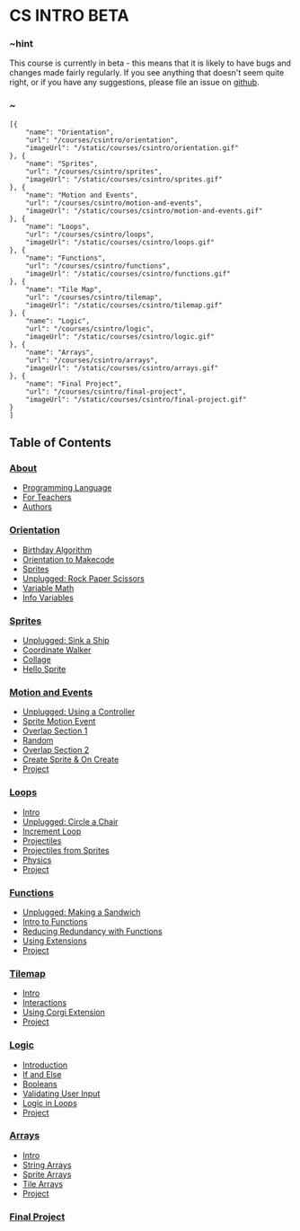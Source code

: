 # CS INTRO BETA

### ~hint

This course is currently in beta - this means that it is likely to have bugs and changes made fairly regularly. If you see anything that doesn't seem quite right, or if you have any suggestions, please file an issue on [github](github.com/microsoft/pxt-arcade).

### ~

```codecard
[{
    "name": "Orientation",
    "url": "/courses/csintro/orientation",
    "imageUrl": "/static/courses/csintro/orientation.gif"
}, {
    "name": "Sprites",
    "url": "/courses/csintro/sprites",
    "imageUrl": "/static/courses/csintro/sprites.gif"
}, {
    "name": "Motion and Events",
    "url": "/courses/csintro/motion-and-events",
    "imageUrl": "/static/courses/csintro/motion-and-events.gif"
}, {
    "name": "Loops",
    "url": "/courses/csintro/loops",
    "imageUrl": "/static/courses/csintro/loops.gif"
}, {
    "name": "Functions",
    "url": "/courses/csintro/functions",
    "imageUrl": "/static/courses/csintro/functions.gif"
}, {
    "name": "Tile Map",
    "url": "/courses/csintro/tilemap",
    "imageUrl": "/static/courses/csintro/tilemap.gif"
}, {
    "name": "Logic",
    "url": "/courses/csintro/logic",
    "imageUrl": "/static/courses/csintro/logic.gif"
}, {
    "name": "Arrays",
    "url": "/courses/csintro/arrays",
    "imageUrl": "/static/courses/csintro/arrays.gif"
}, {
    "name": "Final Project",
    "url": "/courses/csintro/final-project",
    "imageUrl": "/static/courses/csintro/final-project.gif"
}
]
```

## Table of Contents

### [About](/courses/csintro/about)

* [Programming Language](/courses/csintro/about/script)
* [For Teachers](/courses/csintro/about/teachers)
* [Authors](/courses/csintro/about/authors)

### [Orientation](/courses/csintro/orientation)

* [Birthday Algorithm](/courses/csintro/orientation/birthday-algorithm)
* [Orientation to Makecode](/courses/csintro/orientation/makecode-orientation)
* [Sprites](/courses/csintro/orientation/sprites)
* [Unplugged: Rock Paper Scissors](/courses/csintro/orientation/unplugged)
* [Variable Math](/courses/csintro/orientation/variable-math)
* [Info Variables](/courses/csintro/orientation/info)

### [Sprites](/courses/csintro/sprites)

* [Unplugged: Sink a Ship](/courses/csintro/sprites/unplugged)
* [Coordinate Walker](/courses/csintro/sprites/coordinate-walker)
* [Collage](/courses/csintro/sprites/collage)
* [Hello Sprite](/courses/csintro/sprites/hello-sprite)

### [Motion and Events](/courses/csintro/motion-and-events)

* [Unplugged: Using a Controller](/courses/csintro/motion-and-events/unplugged)
* [Sprite Motion Event](/courses/csintro/motion-and-events/sprite-motion-event)
* [Overlap Section 1](/courses/csintro/motion-and-events/overlap1)
* [Random](/courses/csintro/motion-and-events/random)
* [Overlap Section 2](/courses/csintro/motion-and-events/overlap2)
* [Create Sprite & On Create](/courses/csintro/motion-and-events/create-on-create-sprites)
* [Project](/courses/csintro/motion-and-events/project)

### [Loops](/courses/csintro/loops)

* [Intro](/courses/csintro/loops/intro)
* [Unplugged: Circle a Chair](/courses/csintro/loops/unplugged)
* [Increment Loop](/courses/csintro/loops/increment-loop)
* [Projectiles](/courses/csintro/loops/projectiles)
* [Projectiles from Sprites](/courses/csintro/loops/projectile-from)
* [Physics](/courses/csintro/loops/physics)
* [Project](/courses/csintro/loops/project)

### [Functions](/courses/csintro/functions)

* [Unplugged: Making a Sandwich](/courses/csintro/functions/unplugged)
* [Intro to Functions](/courses/csintro/functions/intro)
* [Reducing Redundancy with Functions](/courses/csintro/functions/redundancy)
* [Using Extensions](/courses/csintro/functions/extensions)
* [Project](/courses/csintro/functions/project)

### [Tilemap](/courses/csintro/tilemap)

* [Intro](/courses/csintro/tilemap/intro)
* [Interactions](/courses/csintro/tilemap/interactions)
* [Using Corgi Extension](/courses/csintro/tilemap/extensions)
* [Project](/courses/csintro/tilemap/project)

### [Logic](/courses/csintro/logic)

* [Introduction](/courses/csintro/logic/intro)
* [If and Else](/courses/csintro/logic/if-else)
* [Booleans](/courses/csintro/logic/booleans)
* [Validating User Input](/courses/csintro/logic/user-input)
* [Logic in Loops](/courses/csintro/logic/while)
* [Project](/courses/csintro/logic/project)

### [Arrays](/courses/csintro/arrays)

* [Intro](/courses/csintro/arrays/intro)
* [String Arrays](/courses/csintro/arrays/string)
* [Sprite Arrays](/courses/csintro/arrays/sprites)
* [Tile Arrays](/courses/csintro/arrays/tilemap)
* [Project](/courses/csintro/arrays/project)

### [Final Project](/courses/csintro/final-project)